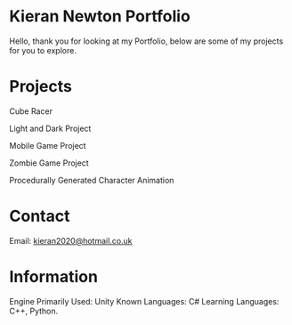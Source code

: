 <style>
</style>
# Kieran Newton Portfolio
Hello, thank you for looking at my Portfolio, below are some of my projects for you to explore.

# Projects 
<p>Cube Racer</p>
<p>Light and Dark Project</p>
<p>Mobile Game Project</p>
<p>Zombie Game Project</p>
<p>Procedurally Generated Character Animation</p>

# Contact
Email: kieran2020@hotmail.co.uk

# Information
Engine Primarily Used: Unity
Known Languages: C#
Learning Languages: C++, Python.
